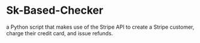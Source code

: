 # Sk-Based-Checker
a Python script that makes use of the Stripe API to create a Stripe customer, charge their credit card, and issue refunds.
